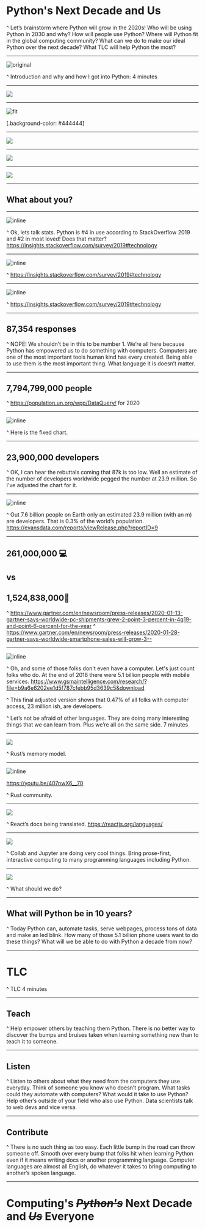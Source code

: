 # Python's Next Decade and **Us**

^ Let’s brainstorm where Python will grow in the 2020s! Who will be using Python in 2030 and why? How will people use Python? Where will Python fit in the global computing community? What can we do to make our ideal Python over the next decade? What TLC will help Python the most?

---

![original](FirstGoogle.jpg)

^ Introduction and why and how I got into Python: 4 minutes

---

![](PCScott&Kari.jpg)

---

![fit](scotts-first-computer.jpg)

[.background-color: #444444]

---

![](php-book.jpg)

---

![](devshed.png)

---

![](denu_waimea.png)

---

## What about you?

---

![inline](stackoverflow-top.png)

^ Ok, lets talk stats. Python is #4 in use according to StackOverflow 2019 and #2 in most loved! Does that matter? https://insights.stackoverflow.com/survey/2019#technology

---

![inline](stackoverflow-bottom.png)

^ https://insights.stackoverflow.com/survey/2019#technology

---

![inline](stackoverflow-bottom-highlight.png)

^ https://insights.stackoverflow.com/survey/2019#technology

---

## 87,354 responses

^ NOPE! We shouldn’t be in this to be number 1. We’re all here because Python has empowered us to do something with computers. Computers are one of the most important tools human kind has every created. Being able to use them is the most important thing. What language it is doesn’t matter.

---

## 7,794,799,000 people

^ https://population.un.org/wpp/DataQuery/ for 2020

---


![inline](coders-0.001.png)

^ Here is the fixed chart.

---

## 23,900,000 developers

^ OK, I can hear the rebuttals coming that 87k is too low. Well an estimate of the number of developers worldwide pegged the number at 23.9 million. So I've adjusted the chart for it.

---

![inline](coders-0.31.png)

^ Out 7.6 billion people on Earth only an estimated 23.9 million (with an m) are developers. That is 0.3% of the world’s population. https://evansdata.com/reports/viewRelease.php?reportID=9

---

## 261,000,000 💻
## vs
## 1,524,838,000📱

^ https://www.gartner.com/en/newsroom/press-releases/2020-01-13-gartner-says-worldwide-pc-shipments-grew-2-point-3-percent-in-4q19-and-point-6-percent-for-the-year
^ https://www.gartner.com/en/newsroom/press-releases/2020-01-28-gartner-says-worldwide-smartphone-sales-will-grow-3--

---

![inline](coders-0.47.png)

^ Oh, and some of those folks don't even have a computer. Let's just count folks who do. At the end of 2018 there were 5.1 billion people with mobile services. https://www.gsmaintelligence.com/research/?file=b9a6e6202ee1d5f787cfebb95d3639c5&download

^ This final adjusted version shows that 0.47% of all folks with computer access, 23 million ish, are developers.

^ Let’s not be afraid of other languages. They are doing many interesting things that we can learn from. Plus we’re all on the same side. 7 minutes

---


![](rust.png)

^ Rust’s memory model.

---

![inline](rust-community-automation.png)

https://youtu.be/407nwX6__70

^ Rust community.

---

![](react-languages.png)

^ React’s docs being translated. https://reactjs.org/languages/

---

![](jupyter.png)

^ Collab and Jupyter are doing very cool things. Bring prose-first, interactive computing to many programming languages including Python.

---

![](python-org.png)

^ What should we do?

---

## What will Python **be** in 10 years?

^ Today Python can, automate tasks, serve webpages, process tons of data and make an led blink. How many of those 5.1 billion phone users want to do these things? What will we be able to do with Python a decade from now?

---

# TLC

^  TLC 4 minutes

---

## Teach

^ Help empower others by teaching them Python. There is no better way to discover the bumps and bruises taken when learning something new than to teach it to someone.

---

## Listen

^ Listen to others about what they need from the computers they use everyday. Think of someone you know who doesn’t program. What tasks could they automate with computers? What would it take to use Python? Help other’s outside of your field who also use Python. Data scientists talk to web devs and vice versa.

---

## Contribute

^ There is no such thing as too easy. Each little bump in the road can throw someone off.
            Smooth over every bump that folks hit when learning Python even if it means writing docs or another programming language.
            Computer languages are almost all English, do whatever it takes to bring computing to another’s spoken language.

---

# Computing's ~~*Python's*~~ Next Decade and ~~*Us*~~ **Everyone**

